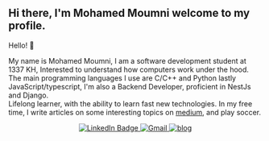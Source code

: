 ## Hi there, I'm Mohamed Moumni welcome to my profile.

Hello! 👋

My name is Mohamed Moumni, I am a software development student at 1337 KH, Interested to understand how computers work under the hood.
<br>The main programming languages I use are C/C++ and Python lastly JavaScript/typescript, I'm also a Backend Developer, proficient in NestJs and Django.
<br>Lifelong learner, with the ability to learn fast new technologies.
In my free time, I write articles on some interesting topics on [medium](https://medium.com/@Rigor_08), and play soccer.
<div id="badges" align="center">
  <a href="https://www.linkedin.com/in/mmoumni">
    <img src="https://img.shields.io/badge/LinkedIn-blue?style=for-the-badge&logo=linkedin&logoColor=white" alt="LinkedIn Badge"/>
  </a>
  <a href="https://mail.google.com/mail/u/mmoumniwork@gmail.com">
    <img src="https://img.shields.io/badge/Gmail-red?style=for-the-badge&logo=gmail&logoColor=white" alt="Gmail"/>
  </a>
<!--   <a href="https://twitter.com/moumni08">
    <img src="https://img.shields.io/badge/Twitter-1DA1F2?style=for-the-badge&logo=twitter&logoColor=white" alt="Twitter"/>
  </a> -->
  <a href="https://mmoumni.me">
    <img src="https://img.shields.io/badge/website-000000?style=for-the-badge&logo=About.me&logoColor=white" alt="blog">
  </a>
